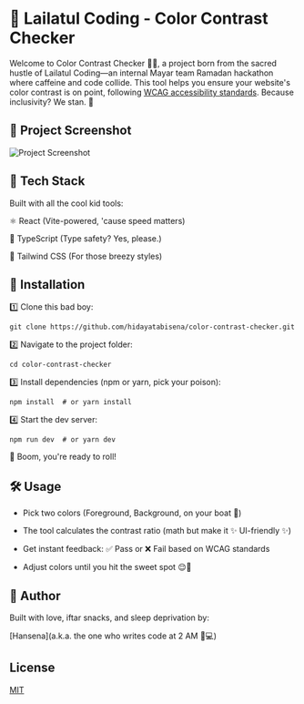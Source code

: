 

# 🌙 Lailatul Coding - Color Contrast Checker

Welcome to Color Contrast Checker 👀🎨, a project born from the sacred hustle of Lailatul Coding—an internal Mayar team Ramadan hackathon where caffeine and code collide. This tool helps you ensure your website's color contrast is on point, following [WCAG accessibility standards](https://www.wcag.com/solutions/why-contrast-checkers-matter-for-web-accessibility/). Because inclusivity? We stan. 💙



## 📸 Project Screenshot

![Project Screenshot](https://res.cloudinary.com/moyadev/image/upload/v1741479714/color-contrast_d5v21g.webp)

## 🚀 Tech Stack
Built with all the cool kid tools:

⚛ React (Vite-powered, 'cause speed matters)

🦄 TypeScript (Type safety? Yes, please.)

💨 Tailwind CSS (For those breezy styles)

## 🔧 Installation

1️⃣ Clone this bad boy:

`git clone https://github.com/hidayatabisena/color-contrast-checker.git`

2️⃣ Navigate to the project folder:

`cd color-contrast-checker`

3️⃣ Install dependencies (npm or yarn, pick your poison):

`npm install  # or yarn install`

4️⃣ Start the dev server:

`npm run dev  # or yarn dev`

🎉 Boom, you're ready to roll!



## 🛠 Usage

- Pick two colors (Foreground, Background, on your boat 🛶)

- The tool calculates the contrast ratio (math but make it ✨ UI-friendly ✨)

- Get instant feedback: ✅ Pass or ❌ Fail based on WCAG standards

- Adjust colors until you hit the sweet spot 😌🎨



## 👾 Author

Built with love, iftar snacks, and sleep deprivation by:

[Hansena](a.k.a. the one who writes code at 2 AM 🌙💻)

## License

[MIT](https://choosealicense.com/licenses/mit/)
